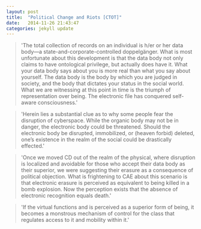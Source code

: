 ```yaml
---
layout: post
title:  "Political Change and Riots [CTOT]"
date:   2014-11-26 21:43:47
categories: jekyll update
---
```

>'The total collection of records on an individual is h/er or her data body—a state-and-corporate-controlled doppelgänger. What is most unfortunate about this development is that the data body not only claims to have ontological privilege, but actually does have it. What your data body says about you is more real than what you say about yourself. The data body is the body by which you are judged in society, and the body that dictates your status in the social world. What we are witnessing at this point in time is the triumph of representation over being. The electronic file has conquered self-aware consciousness.'


>'Herein lies a substantial clue as to why some people fear the disruption of cyberspace. While the organic body may not be in danger, the electronic body could be threatened. Should the electronic body be disrupted, immobilized, or (heaven forbid) deleted, one’s existence in the realm of the social could be drastically effected.'


>'Once we moved CD out of the realm of the physical, where disruption is localized and avoidable for those who accept their data body as their superior, we were suggesting their erasure as a consequence of political objection. What is frightening to CAE about this scenario is that electronic erasure is perceived as equivalent to being killed in a bomb explosion. Now the perception exists that the absence of electronic recognition equals death.'


>'If the virtual functions and is perceived as a superior form of being, it becomes a monstrous mechanism of control for the class that regulates access to it and mobility within it.'